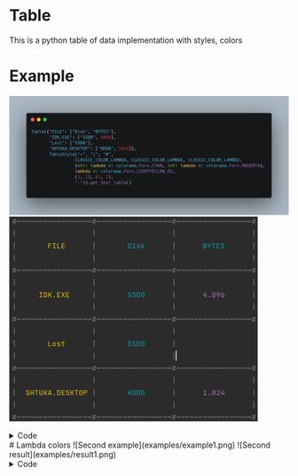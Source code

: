 # Table
This is a python table of data implementation with styles, colors
# Example
![First example](examples/example.png)
![First result](examples/result.png)
<details><summary>Code</summary>
```python
Table({"FILE": ["SYSTEM", "BYTES"], "IDK.EXE": ["WINDA", 4096], "SHTUKA.DESKTOP": ["LINUX", 1024]},
      TableStyle("~", "|", "#",
                 CLASSIC_COLOR_LAMBDA, CLASSIC_COLOR_LAMBDA, CLASSIC_COLOR_LAMBDA,
                 {str: lambda n: colorama.Fore.CYAN, int: lambda n: colorama.Fore.MAGENTA},
                 lambda n: colorama.Fore.LIGHTYELLOW_EX,
                 (1, 1), (1, 1),
                 ".")).get_text_table()```
</details>
# Lambda colors
![Second example](examples/example1.png)
![Second result](examples/result1.png)
<details><summary>Code</summary>
```python
Table({"FILE": ["SYSTEM", "BYTES"], "IDK.EXE": ["WINDA", 4096], "SHTUKA.DESKTOP": ["LINUX", 1024]},
      TableStyle("~", "|", "#",
                 lambda n: colorama.Fore.BLACK, lambda n: colorama.Fore.BLACK, lambda n: colorama.Fore.BLACK,
                 {str: lambda n: colorama.Fore.CYAN, int: lambda n: colorama.Fore.MAGENTA},
                 lambda n: colorama.Fore.LIGHTYELLOW_EX,
                 (1, 1), (1, 1),
                 ".")).get_text_table()```
</details>
